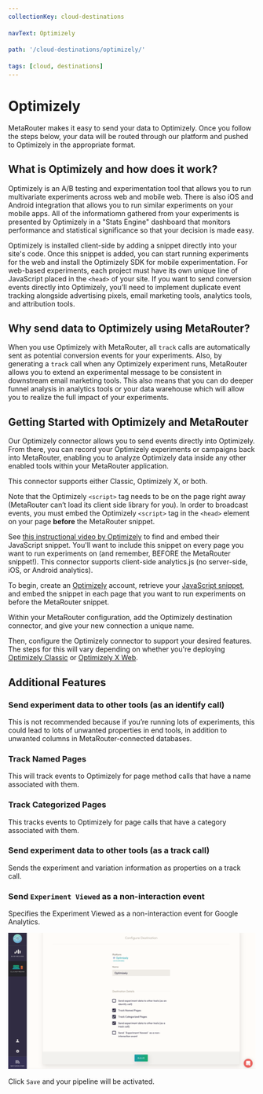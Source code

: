 ```yaml
---
collectionKey: cloud-destinations

navText: Optimizely

path: '/cloud-destinations/optimizely/'

tags: [cloud, destinations]
---
```


# Optimizely

MetaRouter makes it easy to send your data to Optimizely. Once you follow the steps below, your data will be routed through our platform and pushed to Optimizely in the appropriate format.

## What is Optimizely and how does it work?

Optimizely is an A/B testing and experimentation tool that allows you to run multivariate experiments across web and mobile web. There is also iOS and Android integration that allows you to run similar experiments on your mobile apps. All of the informatiomn gathered from your experiments is presented by Optimizely in a "Stats Engine" dashboard that monitors performance and statistical significance so that your decision is made easy.

Optimizely is installed client-side by adding a snippet directly into your site's code. Once this snippet is added, you can start running experiments for the web and install the Optimizely SDK for mobile experimentation. For web-based experiments, each project must have its own unique line of JavaScript placed in the `<head>` of your site. If you want to send conversion events directly into Optimizely, you'll need to implement duplicate event tracking alongside advertising pixels, email marketing tools, analytics tools, and attribution tools.

## Why send data to Optimizely using MetaRouter?

When you use Optimizely with MetaRouter, all `track` calls are automatically sent as potential conversion events for your experiments. Also, by generating a `track` call when any Optimizely experiment runs, MetaRouter allows you to extend an experimental message to be consistent in downstream email marketing tools. This also means that you can do deeper funnel analysis in analytics tools or your data warehouse which will allow you to realize the full impact of your experiments.

## Getting Started with Optimizely and MetaRouter

Our Optimizely connector allows you to send events directly into Optimizely. From there, you can record your Optimizely experiments or campaigns back into MetaRouter, enabling you to analyze Optimizely data inside any other enabled tools within your MetaRouter application.

This connector supports either Classic, Optimizely X, or both.

Note that the Optimizely `<script>` tag needs to be on the page right away (MetaRouter can’t load its client side library for you). In order to broadcast events, you must embed the Optimizely `<script>` tag in the `<head>` element on your page <b>before</b> the MetaRouter snippet.

See [this instructional video by Optimizely](https://help.optimizely.com/Set_Up_Optimizely/Implement_the_snippet_for_Optimizely_Classic) to find and embed their JavaScript snippet. You'll want to include this snippet on every page you want to run experiments on (and remember, BEFORE the MetaRouter snippet!). This connector supports client-side analytics.js (no server-side, iOS, or Android analytics).

To begin, create an [Optimizely](https://www.optimizely.com/) account, retrieve your [JavaScript snippet](https://help.optimizely.com/Set_Up_Optimizely/Implement_the_snippet_for_Optimizely_Classic), and embed the snippet in each page that you want to run experiments on before the MetaRouter snippet.

Within your MetaRouter configuration, add the Optimizely destination connector, and give your new connection a unique name.

Then, configure the Optimizely connector to support your desired features. The steps for this will vary depending on whether you're deploying [Optimizely Classic](https://help.optimizely.com/Measure_success%3A_Track_visitor_behaviors/Custom_event_goals_in_Optimizely_Classic) or [Optimizely X Web](https://help.optimizely.com/Build_Campaigns_and_Experiments/Custom_events_in_Optimizely_X).

## Additional Features

### Send experiment data to other tools (as an identify call)

This is not recommended because if you’re running lots of experiments, this could lead to lots of unwanted properties in end tools, in addition to unwanted columns in MetaRouter-connected databases.

### Track Named Pages

This will track events to Optimizely for page method calls that have a name associated with them.

### Track Categorized Pages

This tracks events to Optimizely for page calls that have a category associated with them.

### Send experiment data to other tools (as a track call)

Sends the experiment and variation information as properties on a track call.

### Send `Experiment Viewed` as a non-interaction event

Specifies the Experiment Viewed as a non-interaction event for Google Analytics.

![optimizely1](/images/optimizely1v2.png)

Click `Save` and your pipeline will be activated.

